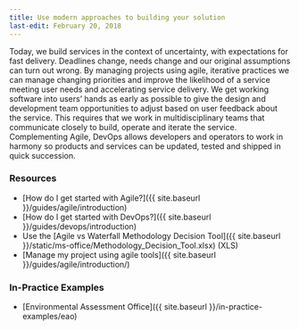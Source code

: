```yaml
---
title: Use modern approaches to building your solution
last-edit: February 20, 2018
---
```


Today, we build services in the context of uncertainty, with expectations for fast delivery. Deadlines change, needs change and our original assumptions can turn out wrong. By managing projects using agile, iterative practices we can manage changing priorities and improve the likelihood of a service meeting user needs and accelerating service delivery. We get working software into users’ hands as early as possible to give the design and development team opportunities to adjust based on user feedback about the service. This requires that we work in multidisciplinary teams that communicate closely to build, operate and iterate the service. Complementing Agile, DevOps allows developers and operators to work in harmony so products and services can be updated, tested and shipped in quick succession.

### Resources

* [How do I get started with Agile?]({{ site.baseurl }}/guides/agile/introduction)
* [How do I get started with DevOps?]({{ site.baseurl }}/guides/devops/introduction)
* Use the [Agile vs Waterfall Methodology Decision Tool]({{ site.baseurl }}/static/ms-office/Methodology_Decision_Tool.xlsx) (XLS)
* [Manage my project using agile tools]({{ site.baseurl }}/guides/agile/introduction/)

### In-Practice Examples

* [Environmental Assessment Office]({{ site.baseurl }}/in-practice-examples/eao)
